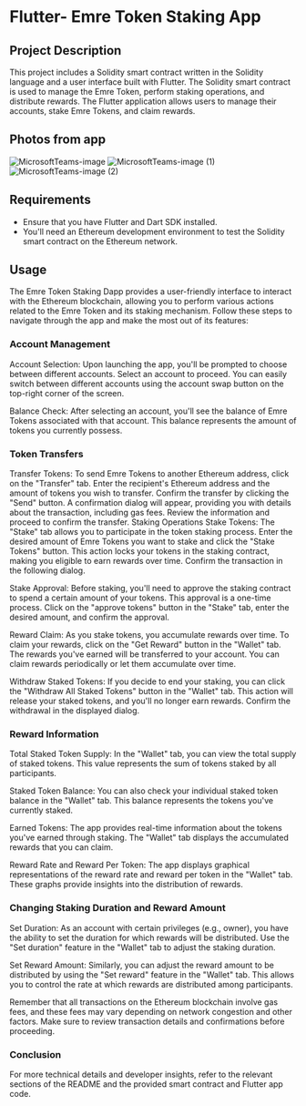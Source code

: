 # Flutter- Emre Token Staking App

## Project Description
This project includes a Solidity smart contract written in the Solidity language and a user interface built with Flutter. The Solidity smart contract is used to manage the Emre Token, perform staking operations, and distribute rewards. The Flutter application allows users to manage their accounts, stake Emre Tokens, and claim rewards.

## Photos from app
![MicrosoftTeams-image](https://github.com/emrekaya035/token-staking_app/assets/72754835/e12d8610-ad55-49fa-b401-3262966c323e)
![MicrosoftTeams-image (1)](https://github.com/emrekaya035/token-staking_app/assets/72754835/030950e7-43ed-4824-a7eb-4c093033dcb2)
![MicrosoftTeams-image (2)](https://github.com/emrekaya035/token-staking_app/assets/72754835/26884cd5-dc50-4af1-ac7c-72df6140059a)

## Requirements
*  Ensure that you have Flutter and Dart SDK installed.
*  You'll need an Ethereum development environment to test the Solidity smart contract on the Ethereum network.

## Usage
The Emre Token Staking Dapp provides a user-friendly interface to interact with the Ethereum blockchain, allowing you to perform various actions related to the Emre Token and its staking mechanism. Follow these steps to navigate through the app and make the most out of its features:

### Account Management
Account Selection: Upon launching the app, you'll be prompted to choose between different accounts. Select an account to proceed. You can easily switch between different accounts using the account swap button on the top-right corner of the screen.

Balance Check: After selecting an account, you'll see the balance of Emre Tokens associated with that account. This balance represents the amount of tokens you currently possess.

### Token Transfers
Transfer Tokens: To send Emre Tokens to another Ethereum address, click on the "Transfer" tab. Enter the recipient's Ethereum address and the amount of tokens you wish to transfer. Confirm the transfer by clicking the "Send" button. A confirmation dialog will appear, providing you with details about the transaction, including gas fees. Review the information and proceed to confirm the transfer.
Staking Operations
Stake Tokens: The "Stake" tab allows you to participate in the token staking process. Enter the desired amount of Emre Tokens you want to stake and click the "Stake Tokens" button. This action locks your tokens in the staking contract, making you eligible to earn rewards over time. Confirm the transaction in the following dialog.

Stake Approval: Before staking, you'll need to approve the staking contract to spend a certain amount of your tokens. This approval is a one-time process. Click on the "approve tokens" button in the "Stake" tab, enter the desired amount, and confirm the approval.

Reward Claim: As you stake tokens, you accumulate rewards over time. To claim your rewards, click on the "Get Reward" button in the "Wallet" tab. The rewards you've earned will be transferred to your account. You can claim rewards periodically or let them accumulate over time.

Withdraw Staked Tokens: If you decide to end your staking, you can click the "Withdraw All Staked Tokens" button in the "Wallet" tab. This action will release your staked tokens, and you'll no longer earn rewards. Confirm the withdrawal in the displayed dialog.

### Reward Information
Total Staked Token Supply: In the "Wallet" tab, you can view the total supply of staked tokens. This value represents the sum of tokens staked by all participants.

Staked Token Balance: You can also check your individual staked token balance in the "Wallet" tab. This balance represents the tokens you've currently staked.

Earned Tokens: The app provides real-time information about the tokens you've earned through staking. The "Wallet" tab displays the accumulated rewards that you can claim.

Reward Rate and Reward Per Token: The app displays graphical representations of the reward rate and reward per token in the "Wallet" tab. These graphs provide insights into the distribution of rewards.

### Changing Staking Duration and Reward Amount
Set Duration: As an account with certain privileges (e.g., owner), you have the ability to set the duration for which rewards will be distributed. Use the "Set duration" feature in the "Wallet" tab to adjust the staking duration.

Set Reward Amount: Similarly, you can adjust the reward amount to be distributed by using the "Set reward" feature in the "Wallet" tab. This allows you to control the rate at which rewards are distributed among participants.

Remember that all transactions on the Ethereum blockchain involve gas fees, and these fees may vary depending on network congestion and other factors. Make sure to review transaction details and confirmations before proceeding.

### Conclusion
For more technical details and developer insights, refer to the relevant sections of the README and the provided smart contract and Flutter app code.
